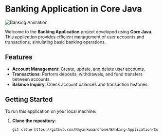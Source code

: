 # Banking Application in Core Java

![Banking Animation](https://media.giphy.com/media/xTiTnqUxyWbsAXq7Ju/giphy.gif)

Welcome to the **Banking Application** project developed using **Core Java**.  
This application provides efficient management of user accounts and transactions, simulating basic banking operations.

## Features

- **Account Management**: Create, update, and delete user accounts.
- **Transactions**: Perform deposits, withdrawals, and fund transfers between accounts.
- **Balance Inquiry**: Check account balances and transaction histories.

## Getting Started

To run this application on your local machine:

1. **Clone the repository**:

   ```bash
   git clone https://github.com/Nayankumardhome/Banking-Application-Core-Java-.git
